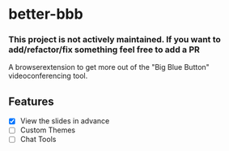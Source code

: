 # better-bbb
### This project is not actively maintained. If you want to add/refactor/fix something feel free to add a PR
A browserextension to get more out of the "Big Blue Button" videoconferencing tool.
## Features
- [x] View the slides in advance
- [ ] Custom Themes
- [ ] Chat Tools
